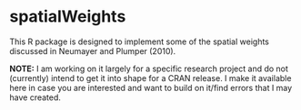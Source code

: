 # spatialWeights

This R package is designed to implement some of the spatial weights discussed in Neumayer and Plumper (2010). 

**NOTE:** I am working on it largely for a specific research project and do not (currently) intend to get it into shape for a CRAN release. I make it available here in case you are interested and want to build on it/find errors that I may have created.